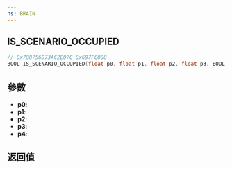 ```yaml
---
ns: BRAIN
---
```

## IS_SCENARIO_OCCUPIED

```c
// 0x788756D73AC2E07C 0x697FC008
BOOL IS_SCENARIO_OCCUPIED(float p0, float p1, float p2, float p3, BOOL p4);
```


## 參數
* **p0**: 
* **p1**: 
* **p2**: 
* **p3**: 
* **p4**: 

## 返回值
